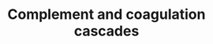 ---
annotations:
- type: Pathway Ontology
  value: complement system pathway
authors:
- MaintBot
- AlexanderPico
- Khanspers
- Egonw
- Mkutmon
- Eweitz
description: 'Blood coagulation is a series of coordinated and calcium-dependent proenzyme-to-serine
  protease conversions likely to be localized on the surfaces of activated cells in
  vivo. It culminates in the formation of thrombin, the enzyme responsible for the
  conversion of soluble fibrinogen to the insoluble fibrin clot. The kallikrein-kinin
  system is an endogenous metabolic cascade, triggering of which results in the release
  of vasoactive kinins (bradykinin-related peptides). Kinin peptides are implicated
  in many physiological and pathological processes including the regulation of blood
  pressure and sodium homeostasis, inflammatory processes, and the cardioprotective
  effects of preconditioning. Complement is a system of plasma proteins that is activated
  by the presence of pathogens. There are three pathways of complement activation:
  the classical pathway, the lectin pathway, and the alternative pathway. All of these
  pathways generate a crucial enzymatic activity that, intern, generates the effector
  molecules of complement. The three main consequences of complement activation are
  the opsonization of pathogens, the recruitment of inflammatory and immunocompetent
  cells, and the direct killing of pathogens. Source: KEGG (http://www.genome.jp/dbget-bin/www_bget?pathway:map04610)'
last-edited: 2021-05-21
organisms:
- Bos taurus
redirect_from:
- /index.php/Pathway:WP1056
- /instance/WP1056
schema-jsonld:
- '@context': https://schema.org/
  '@id': https://wikipathways.github.io/pathways/WP1056.html
  '@type': Dataset
  creator:
    '@type': Organization
    name: WikiPathways
  description: 'Blood coagulation is a series of coordinated and calcium-dependent
    proenzyme-to-serine protease conversions likely to be localized on the surfaces
    of activated cells in vivo. It culminates in the formation of thrombin, the enzyme
    responsible for the conversion of soluble fibrinogen to the insoluble fibrin clot.
    The kallikrein-kinin system is an endogenous metabolic cascade, triggering of
    which results in the release of vasoactive kinins (bradykinin-related peptides).
    Kinin peptides are implicated in many physiological and pathological processes
    including the regulation of blood pressure and sodium homeostasis, inflammatory
    processes, and the cardioprotective effects of preconditioning. Complement is
    a system of plasma proteins that is activated by the presence of pathogens. There
    are three pathways of complement activation: the classical pathway, the lectin
    pathway, and the alternative pathway. All of these pathways generate a crucial
    enzymatic activity that, intern, generates the effector molecules of complement.
    The three main consequences of complement activation are the opsonization of pathogens,
    the recruitment of inflammatory and immunocompetent cells, and the direct killing
    of pathogens. Source: KEGG (http://www.genome.jp/dbget-bin/www_bget?pathway:map04610)'
  keywords:
  - Bradykinin
  - F8
  - CFD
  - F10
  - PLAUR
  - C3AR1
  - Daf2
  - SERPING1
  - PLAU
  - F3
  - SERPINE1
  - C7
  - F9
  - F5
  - C9
  - PLAT
  - BDKRB1
  - MASP1
  - C2
  - TFPI
  - F2
  - C3
  - PROC
  - KLKB1
  - C1QC
  - VWF
  - CFI
  - MCP
  - PLG
  - SERPINF2
  - C1R
  - CR2
  - Fibrin monomer
  - F13B
  - CR1
  - F2R
  - SERPINA1
  - LMAN1
  - '109821'
  - SERPIND1
  - A2M
  - F12
  - MASP2
  - THBD
  - KNG1
  - PROS1
  - CLU
  - C1QB
  - C6
  - C1S
  - C8G
  - CFB
  - CPB2
  - C4
  - CRRY
  - CFH
  - CD59A
  - C1QA
  - SERPINC1
  - CLTC
  - FGB
  - C5AR1
  - F7
  - CD55
  - SERPINA5
  license: CC0
  name: Complement and coagulation cascades
seo: CreativeWork
title: Complement and coagulation cascades
wpid: WP1056
---